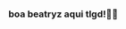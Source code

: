 ### boa beatryz aqui tlgd!🧞‍♀️

<!-- 👽

- 🍓 to dboa tralhando no joguin 
- 🙆🏽‍♀️ estudo no colégio neide bertasse beraldo 
- 💬 indisponível 
- 😼 anjinha_
- ⚡ ....
-->
